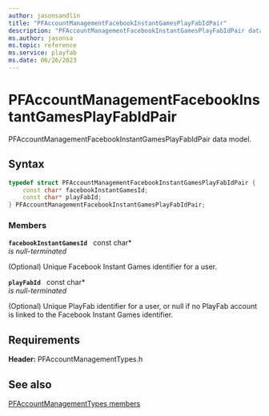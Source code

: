 ```yaml
---
author: jasonsandlin
title: "PFAccountManagementFacebookInstantGamesPlayFabIdPair"
description: "PFAccountManagementFacebookInstantGamesPlayFabIdPair data model."
ms.author: jasonsa
ms.topic: reference
ms.service: playfab
ms.date: 06/26/2023
---
```


# PFAccountManagementFacebookInstantGamesPlayFabIdPair  

PFAccountManagementFacebookInstantGamesPlayFabIdPair data model.  

## Syntax  
  
```cpp
typedef struct PFAccountManagementFacebookInstantGamesPlayFabIdPair {  
    const char* facebookInstantGamesId;  
    const char* playFabId;  
} PFAccountManagementFacebookInstantGamesPlayFabIdPair;  
```
  
### Members  
  
**`facebookInstantGamesId`** &nbsp; const char*  
*is null-terminated*  
  
(Optional) Unique Facebook Instant Games identifier for a user.
  
**`playFabId`** &nbsp; const char*  
*is null-terminated*  
  
(Optional) Unique PlayFab identifier for a user, or null if no PlayFab account is linked to the Facebook Instant Games identifier.
  
  
## Requirements  
  
**Header:** PFAccountManagementTypes.h
  
## See also  
[PFAccountManagementTypes members](../pfaccountmanagementtypes_members.md)  

  
  
